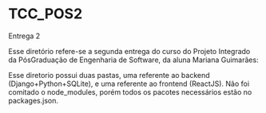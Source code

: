 # TCC_POS2
Entrega 2

Esse diretório refere-se a segunda entrega do curso do Projeto Integrado da PósGraduação de Engenharia de Software, da aluna Mariana Guimarães:


Esse diretorio possui duas pastas, uma referente ao backend (Django+Python+SQLite), e uma referente ao frontend (ReactJS). Não foi comitado o node_modules, porém todos os pacotes necessários estão no packages.json.
